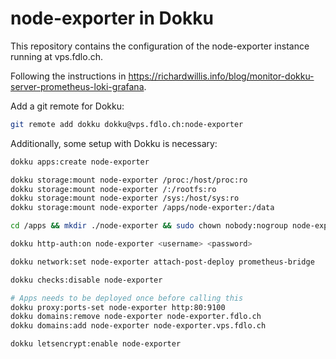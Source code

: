 # node-exporter in Dokku

This repository contains the configuration of the node-exporter instance running at vps.fdlo.ch.

Following the instructions in https://richardwillis.info/blog/monitor-dokku-server-prometheus-loki-grafana.

Add a git remote for Dokku:
```bash
git remote add dokku dokku@vps.fdlo.ch:node-exporter
```

Additionally, some setup with Dokku is necessary:

```bash
dokku apps:create node-exporter

dokku storage:mount node-exporter /proc:/host/proc:ro
dokku storage:mount node-exporter /:/rootfs:ro
dokku storage:mount node-exporter /sys:/host/sys:ro
dokku storage:mount node-exporter /apps/node-exporter:/data

cd /apps && mkdir ./node-exporter && sudo chown nobody:nogroup node-exporter

dokku http-auth:on node-exporter <username> <password>

dokku network:set node-exporter attach-post-deploy prometheus-bridge

dokku checks:disable node-exporter

# Apps needs to be deployed once before calling this
dokku proxy:ports-set node-exporter http:80:9100
dokku domains:remove node-exporter node-exporter.fdlo.ch
dokku domains:add node-exporter node-exporter.vps.fdlo.ch

dokku letsencrypt:enable node-exporter
```
